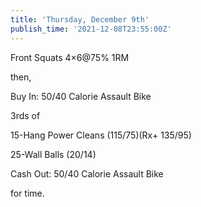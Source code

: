 ```yaml
---
title: 'Thursday, December 9th'
publish_time: '2021-12-08T23:55:00Z'
---
```


Front Squats 4×6\@75% 1RM

then,

Buy In: 50/40 Calorie Assault Bike

3rds of

15-Hang Power Cleans (115/75)(Rx+ 135/95)

25-Wall Balls (20/14)

Cash Out: 50/40 Calorie Assault Bike

for time.
